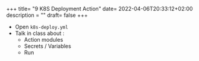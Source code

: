 +++
title= "9 K8S Deployment Action"
date= 2022-04-06T20:33:12+02:00
description = ""
draft= false
+++

- Open `k8s-deploy.yml`
- Talk in class about :
    - Action modules
    - Secrets / Variables
    - Run
